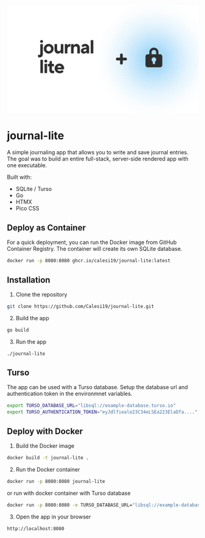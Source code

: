 ![journal-lite](docs/banner.webp)

# journal-lite

A simple journaling app that allows you to write and save journal entries. The goal was to build an entire full-stack, server-side rendered app with one executable.

Built with:

- SQLite / Turso
- Go
- HTMX
- Pico CSS

## Deploy as Container

For a quick deployment, you can run the Docker image from GitHub Container Registry. The container will create its own SQLite database.

```bash
docker run -p 8080:8080 ghcr.io/calesi19/journal-lite:latest
```

## Installation

1. Clone the repository

```bash
git clone https://github.com/Calesi19/journal-lite.git
```

2. Build the app

```bash
go build
```

3. Run the app

```bash
./journal-lite
```

## Turso

The app can be used with a Turso database. Setup the database url and authentication token in the environmnet variables.

```bash
export TURSO_DATABASE_URL="libsql://example-database.turso.io"
export TURSO_AUTHENTICATION_TOKEN="eyJdlfieale23C34eLSEa223ElaDfa...."
```

## Deploy with Docker

1. Build the Docker image

```bash
docker build -t journal-lite .
```

2. Run the Docker container

```bash
docker run -p 8080:8080 journal-lite
```

or run with docker container with Turso database

```bash
docker run -p 8080:8080 -e TURSO_DATABASE_URL="libsql://example-database.turso.io" -e TURSO_AUTHENTICATION="eyJdlfieale..." journal-lite
```

3. Open the app in your browser

```bash
http://localhost:8080
```
